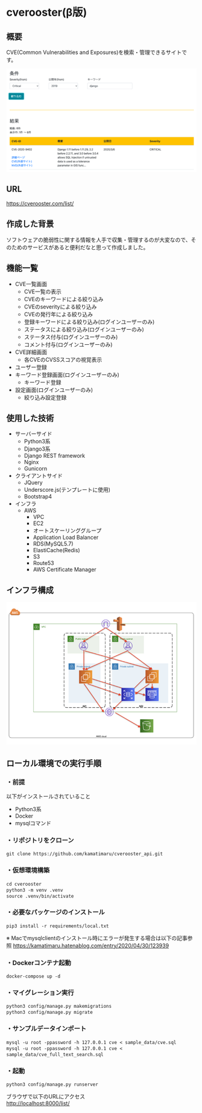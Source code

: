# cverooster(β版)

## 概要
CVE(Common Vulnerabilities and Exposures)を検索・管理できるサイトです。

![cveroosterのサイトイメージ画像](images/site_image.png "cveroosterのサイトイメージ画像")

## URL
<a href="https://cverooster.com/list/" target="_blank">https://cverooster.com/list/</a>

## 作成した背景
ソフトウェアの脆弱性に関する情報を人手で収集・管理するのが大変なので、そのためのサービスがあると便利だなと思って作成しました。

## 機能一覧
- CVE一覧画面
    - CVE一覧の表示
    - CVEのキーワードによる絞り込み
    - CVEのseverityによる絞り込み
    - CVEの発行年による絞り込み
    - 登録キーワードによる絞り込み(ログインユーザーのみ)
    - ステータスによる絞り込み(ログインユーザーのみ)
    - ステータス付与(ログインユーザーのみ)
    - コメント付与(ログインユーザーのみ)
- CVE詳細画面
    - 各CVEのCVSSスコアの視覚表示
- ユーザー登録
- キーワード登録画面(ログインユーザーのみ)
    - キーワード登録
- 設定画面(ログインユーザーのみ)
    - 絞り込み設定登録

## 使用した技術
- サーバーサイド
    - Python3系
    - Django3系
    - Django REST framework
    - Nginx
    - Gunicorn
- クライアントサイド
    - JQuery
    - Underscore.js(テンプレートに使用)
    - Bootstrap4
- インフラ
    - AWS
        - VPC
        - EC2
        - オートスケーリンググループ
        - Application Load Balancer
        - RDS(MySQL5.7)
        - ElastiCache(Redis)
        - S3
        - Route53
        - AWS Certificate Manager

## インフラ構成
![cveroosterのAWSのインフラ構成図](images/cverooster_aws.jpeg "cveroosterのAWSのインフラ構成図")

## ローカル環境での実行手順
### ・前提
以下がインストールされていること
- Python3系
- Docker
- mysqlコマンド

### ・リポジトリをクローン
```shell
git clone https://github.com/kamatimaru/cverooster_api.git
```

### ・仮想環境構築
```shell
cd cverooster
python3 -m venv .venv
source .venv/bin/activate
```

### ・必要なパッケージのインストール
```shell
pip3 install -r requirements/local.txt
```

※ Macでmysqlclientのインストール時にエラーが発生する場合は以下の記事参照
<a href="https://kamatimaru.hatenablog.com/entry/2020/04/30/123939" target="_blank">https://kamatimaru.hatenablog.com/entry/2020/04/30/123939</a>


### ・Dockerコンテナ起動
```shell
docker-compose up -d
```

### ・マイグレーション実行
```shell
python3 config/manage.py makemigrations
python3 config/manage.py migrate
```

### ・サンプルデータインポート
```shell
mysql -u root -ppassword -h 127.0.0.1 cve < sample_data/cve.sql
mysql -u root -ppassword -h 127.0.0.1 cve < sample_data/cve_full_text_search.sql
```

### ・起動
```shell
python3 config/manage.py runserver
```

ブラウザで以下のURLにアクセス<br>
<a href="http://localhost:8000/list/" target="_blank">http://localhost:8000/list/</a>